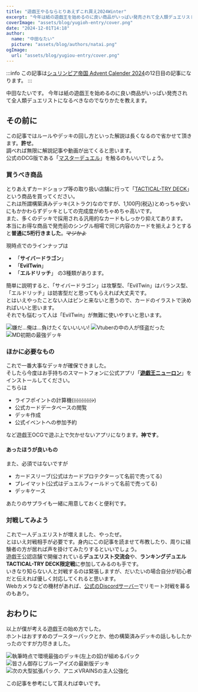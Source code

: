 ```yaml
---
title: "遊戯王やるならとりあえずこれ買え2024Winter"
excerpt: "今年は紙の遊戯王を始めるのに良い商品がいっぱい発売されて全人類デュエリストになるべきなのでなりかたを教えます。"
coverImage: "assets/blog/yugioh-entry/cover.png"
date: "2024-12-01T14:18"
author:
  name: "中田なたい"
  picture: "assets/blog/authors/natai.png"
ogImage:
  url: "assets/blog/yugiou-entry/cover.png"
---
```


:::info
この記事は[シュリンピア帝国 Advent Calender 2024](https://adventar.org/calendars/10093)の12日目の記事になります。
:::

中田なたいです。
今年は紙の遊戯王を始めるのに良い商品がいっぱい発売されて全人類デュエリストになるべきなのでなりかたを教えます。

## その前に
この記事ではルールやデッキの回し方といった解説は長くなるので省かせて頂きます。**許せ**。  
調べれば無限に解説記事や動画が出てくると思います。  
公式のDCG版である「[マスターデュエル](https://www.konami.com/yugioh/masterduel/jp/ja/)」を触るのもいいでしょう。

### 買うべき商品

とりあえずカードショップ等の取り扱い店舗に行って「[TACTICAL-TRY DECK](https://www.yugioh-card.com/japan/tacticaltry/)」という商品を買ってください。  
これは所謂構築済みデッキ(ストラク)なのですが、1,100円(税込)とめっちゃ安いにもかかわらずデッキとしての完成度がめちゃめちゃ高いです。  
また、多くのデッキで採用される汎用的なカードもしっかり抑えてあります。
本当にお得な商品で発売前のシングル相場で同じ内容のカードを揃えようとすると**普通に5桁行きました**。~~マジかよ~~

現時点でのラインナップは
- 「**サイバードラゴン**」
- 「**EvilTwin**」
- 「**エルドリッチ**」
の3種類があります。  

簡単に説明すると、「サイバードラゴン」は攻撃型、「EvilTwin」はバランス型、「エルドリッチ」は妨害型だと思ってもらえれば大丈夫です。  
とはいえやったことない人はピンと来ないと思うので、カードのイラストで決めればいいと思います。  
それでも悩むって人は「EvilTwin」が無難に使いやすいと思います。  

![嫌だ…俺は…負けたくないいいい!](https://www.yugioh-card.com/japan/tacticaltry/images/deck-a.png)
![Vtuberの中の人が怪盗だった](https://www.yugioh-card.com/japan/tacticaltry/images/deck-b.png)
![MD初期の最強デッキ](https://www.yugioh-card.com/japan/tacticaltry/images/deck-c.png)

### ほかに必要なもの

これで一番大事なデッキが確保できました。  
そしたら今度はお手持ちのスマートフォンに公式アプリ「**[遊戯王ニューロン](https://www.konami.com/yugioh/neuron/ja/)**」をインストールしてください。  
こちらは
- ライフポイントの計算機(~~ﾆﾆﾆﾆﾆﾆﾆﾝ~~) 
- 公式カードデータベースの閲覧
- デッキ作成
- 公式イベントへの参加予約

など遊戯王OCGで遊ぶ上で欠かせないアプリになります。**神です**。

#### あったほうが良いもの

また、必須ではないですが

- カードスリーブ(公式はカードプロテクターって名前で売ってる)
- プレイマット(公式はデュエルフィールドって名前で売ってる)
- デッキケース

あたりのサプライも一緒に用意しておくと便利です。


### 対戦してみよう

これで一人デュエリストが増えました、やったぜ。  
とはいえ対戦相手が必要です。身内にこの記事を読ませて布教したり、周りに経験者の方が居れば声を掛けてみたりするといいでしょう。  
遊戯王公認店舗で開催されている**デュエリスト交流会**や、**ランキングデュエル TACTICAL-TRY DECK限定戦**に参加してみるのも手です。  
いきなり知らない人と対戦するのは緊張しますが、だいたいの場合自分が初心者だと伝えれば優しく対応してくれると思います。  
Webカメラなどの機材があれば、[公式のDiscordサーバー](https://www.konami.com/yugioh/remoteduel/)でリモート対戦を募るのもあり。


## おわりに

以上が僕が考える遊戯王の始め方でした。  
ホントはおすすめのブースターパックとか、他の構築済みデッキの話しもしたかったのですが力尽きました。

![執筆時点で環境最強のデッキ\(左上の奴\)が組めるパック](https://www.yugioh-card.com/japan/products/package/cg1977-pack.png)
![皆さん御存じブルーアイズの最新版デッキ](https://www.yugioh-card.com/japan/products/package/cg1978.png)
![次の大型拡張パック、アニメVRAINSの主人公強化](https://www.yugioh-card.com/japan/products/package/cg2002-pack.png)


この記事を参考にして貰えれば幸いです。
